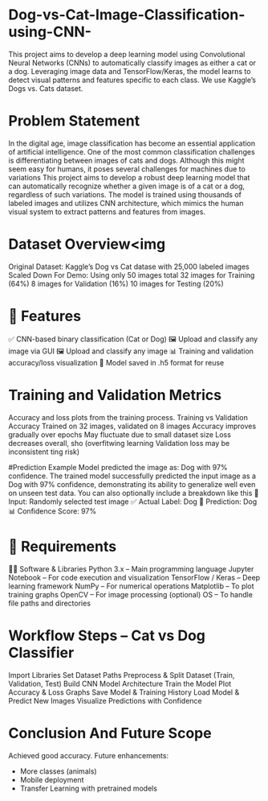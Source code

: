 # Dog-vs-Cat-Image-Classification-using-CNN-
This project aims to develop a deep learning model using Convolutional Neural Networks (CNNs) to automatically classify images as either a cat or a dog. Leveraging image data and TensorFlow/Keras, the model learns to detect visual patterns and features specific to each class.  We use Kaggle’s Dogs vs. Cats dataset.

# Problem Statement
In the digital age, image classification has become an essential application of artificial intelligence. One of the most common classification challenges is differentiating between images of cats and dogs. Although this might seem easy for humans, it poses several challenges for machines due to variations 
This project aims to develop a robust deep learning model that can automatically recognize whether a given image is of a cat or a dog, regardless of such variations. The model is trained using thousands of labeled images and utilizes CNN architecture, which mimics the human visual system to extract patterns and features from images.

# Dataset Overview<img 
Original Dataset: Kaggle’s Dog vs Cat datase with 25,000 labeled images
Scaled Down For Demo: Using only 50 images total
32 images for Training (64%)
8 images for Validation (16%)
10 images for Testing (20%)

# 🚀 Features
✅ CNN-based binary classification (Cat or Dog)
🖼 Upload and classify any image via GUI
🖼 Upload and classify any image
📊 Training and validation accuracy/loss visualization
💾 Model saved in .h5 format for reuse 

# Training and Validation Metrics
Accuracy and loss plots from the training process.
Training vs Validation Accuracy
Trained on 32 images, validated on 8 images
Accuracy improves gradually over epochs
May fluctuate due to small dataset size
Loss decreases overall, sho (overfitwing learning
Validation loss may be inconsistent ting risk)

#Prediction Example
Model predicted the image as: Dog with 97% confidence.
The trained model successfully predicted the input image as a Dog with 97% confidence, demonstrating its ability to generalize well even on unseen test data.
You can also optionally include a breakdown like this
       📸 Input: Randomly selected test image
       ✅ Actual Label: Dog
       🔮 Prediction: Dog
       📊 Confidence Score: 97%

# 📌 Requirements
🧑‍💻 Software & Libraries
Python 3.x – Main programming language
Jupyter Notebook – For code execution and visualization
TensorFlow / Keras – Deep learning framework
NumPy – For numerical operations
Matplotlib – To plot training graphs
OpenCV – For image processing (optional)
OS – To handle file paths and directories

# Workflow Steps – Cat vs Dog Classifier
Import Libraries
Set Dataset Paths
Preprocess & Split Dataset (Train, Validation, Test)
Build CNN Model Architecture
Train the Model
Plot Accuracy & Loss Graphs
Save Model & Training History
Load Model & Predict New Images
Visualize Predictions with Confidence

# Conclusion And Future Scope
Achieved good accuracy. Future enhancements:
- More classes (animals)
- Mobile deployment
- Transfer Learning with pretrained models
